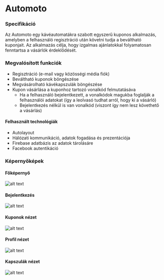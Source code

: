 # Automoto

### Specifikáció
Az Automoto egy kávéautomatákra szabott egyszerű kuponos alkalmazás, amelyben a felhasználó regisztráció után követni tudja a beváltható kuponjait. Az alkalmazás célja, hogy izgalmas ajánlatokkal folyamatosan fenntartsa a vásárlók érdeklődését.

### Megvalósított funkciók
  * Regisztráció (e-mail vagy közösségi média fiók)
  * Beváltható kuponok böngészése
  * Megvásárolható kávékapszulák böngészése
  * Kupon vásárlása a kuponhoz tartozó vonalkód felmutatásáva
     * Ha a felhasználó bejelentkezett, a vonalkódok magukba foglalják a felhasználói adatokat (így a leolvasó tudhat arról, hogy ki a vásárló)
     * Bejelentkezés nélkül is van vonalkód (viszont így nem lesz követhető a vásárlás)
     
#### Felhasznált technológiák
  * Autolayout
  * Hálózati kommunikáció, adatok fogadása és prezentációja
  * Firebase adatbázis az adatok tárolásáre
  * Facebook autentikáció
  
### Képernyőképek
#### Főképernyő
![alt text](https://github.com/stoicamark/Automoto/blob/master/pics/K%C3%A9perny%C5%91fot%C3%B3%202017-12-13%20-%2023.06.16.png "Főképernyő")
#### Bejelentkezés
![alt text](https://github.com/stoicamark/Automoto/blob/master/pics/K%C3%A9perny%C5%91fot%C3%B3%202017-12-13%20-%2023.06.36.png "Bejelentkezés")
#### Kuponok nézet
![alt text](https://github.com/stoicamark/Automoto/blob/master/pics/K%C3%A9perny%C5%91fot%C3%B3%202017-12-13%20-%2023.06.57.png "Kuponok nézet")
#### Profil nézet
![alt text](https://github.com/stoicamark/Automoto/blob/master/pics/K%C3%A9perny%C5%91fot%C3%B3%202017-12-13%20-%2023.07.09.png "Profil")
#### Kapszulák nézet
![alt text](https://github.com/stoicamark/Automoto/blob/master/pics/K%C3%A9perny%C5%91fot%C3%B3%202017-12-13%20-%2023.07.28.png "Kapszulák nézet")

